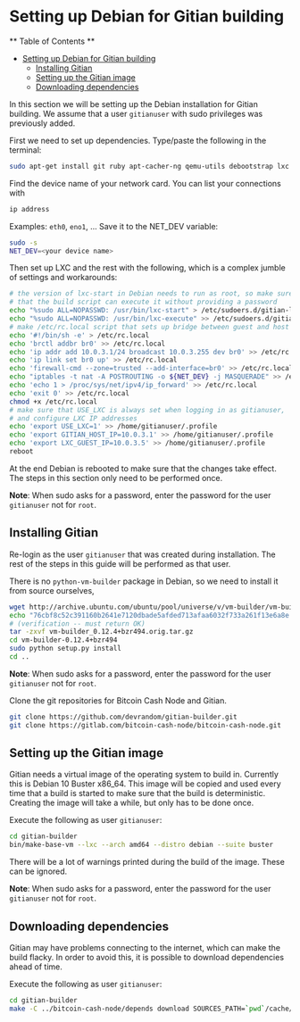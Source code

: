 # Setting up Debian for Gitian building

** Table of Contents **

* [Setting up Debian for Gitian building](gitian-building-setup-gitian-debian.md#setting-up-debian-for-gitian-building)
  * [Installing Gitian](gitian-building-setup-gitian-debian.md#installing-gitian)
  * [Setting up the Gitian image](gitian-building-setup-gitian-debian.md#setting-up-the-gitian-image)
  * [Downloading dependencies](gitian-building-setup-gitian-debian.md#downloading-dependencies)

In this section we will be setting up the Debian installation for Gitian building.
We assume that a user `gitianuser` with sudo privileges was previously added.

First we need to set up dependencies. Type/paste the following in the terminal:

```bash
sudo apt-get install git ruby apt-cacher-ng qemu-utils debootstrap lxc python-cheetah parted kpartx bridge-utils make ubuntu-archive-keyring curl firewalld apparmor iptables
```

Find the device name of your network card. You can list your connections with

```bash
ip address
```

Examples: `eth0`, `eno1`, ...
Save it to the NET_DEV variable:

```bash
sudo -s
NET_DEV=<your device name>
```

Then set up LXC and the rest with the following, which is a complex jumble of settings and workarounds:

```bash
# the version of lxc-start in Debian needs to run as root, so make sure
# that the build script can execute it without providing a password
echo "%sudo ALL=NOPASSWD: /usr/bin/lxc-start" > /etc/sudoers.d/gitian-lxc
echo "%sudo ALL=NOPASSWD: /usr/bin/lxc-execute" >> /etc/sudoers.d/gitian-lxc
# make /etc/rc.local script that sets up bridge between guest and host
echo '#!/bin/sh -e' > /etc/rc.local
echo 'brctl addbr br0' >> /etc/rc.local
echo 'ip addr add 10.0.3.1/24 broadcast 10.0.3.255 dev br0' >> /etc/rc.local
echo 'ip link set br0 up' >> /etc/rc.local
echo 'firewall-cmd --zone=trusted --add-interface=br0' >> /etc/rc.local
echo "iptables -t nat -A POSTROUTING -o ${NET_DEV} -j MASQUERADE" >> /etc/rc.local
echo 'echo 1 > /proc/sys/net/ipv4/ip_forward' >> /etc/rc.local
echo 'exit 0' >> /etc/rc.local
chmod +x /etc/rc.local
# make sure that USE_LXC is always set when logging in as gitianuser,
# and configure LXC IP addresses
echo 'export USE_LXC=1' >> /home/gitianuser/.profile
echo 'export GITIAN_HOST_IP=10.0.3.1' >> /home/gitianuser/.profile
echo 'export LXC_GUEST_IP=10.0.3.5' >> /home/gitianuser/.profile
reboot
```

At the end Debian is rebooted to make sure that the changes take effect. The steps in this
section only need to be performed once.

**Note**: When sudo asks for a password, enter the password for the user `gitianuser` not for `root`.

## Installing Gitian

Re-login as the user `gitianuser` that was created during installation.
The rest of the steps in this guide will be performed as that user.

There is no `python-vm-builder` package in Debian, so we need to install it from source ourselves,

```bash
wget http://archive.ubuntu.com/ubuntu/pool/universe/v/vm-builder/vm-builder_0.12.4+bzr494.orig.tar.gz
echo "76cbf8c52c391160b2641e7120dbade5afded713afaa6032f733a261f13e6a8e  vm-builder_0.12.4+bzr494.orig.tar.gz" | sha256sum -c
# (verification -- must return OK)
tar -zxvf vm-builder_0.12.4+bzr494.orig.tar.gz
cd vm-builder-0.12.4+bzr494
sudo python setup.py install
cd ..
```

**Note**: When sudo asks for a password, enter the password for the user `gitianuser` not for `root`.

Clone the git repositories for Bitcoin Cash Node and Gitian.

```bash
git clone https://github.com/devrandom/gitian-builder.git
git clone https://gitlab.com/bitcoin-cash-node/bitcoin-cash-node.git
```

## Setting up the Gitian image

Gitian needs a virtual image of the operating system to build in.
Currently this is Debian 10 Buster x86_64.
This image will be copied and used every time that a build is started to
make sure that the build is deterministic.
Creating the image will take a while, but only has to be done once.

Execute the following as user `gitianuser`:

```bash
cd gitian-builder
bin/make-base-vm --lxc --arch amd64 --distro debian --suite buster
```

There will be a lot of warnings printed during the build of the image. These can be ignored.

**Note**: When sudo asks for a password, enter the password for the user `gitianuser` not for `root`.

## Downloading dependencies

Gitian may have problems connecting to the internet, which can make the build
flacky. In order to avoid this, it is possible to download dependencies ahead
of time.

Execute the following as user `gitianuser`:

```bash
cd gitian-builder
make -C ../bitcoin-cash-node/depends download SOURCES_PATH=`pwd`/cache/common
```
